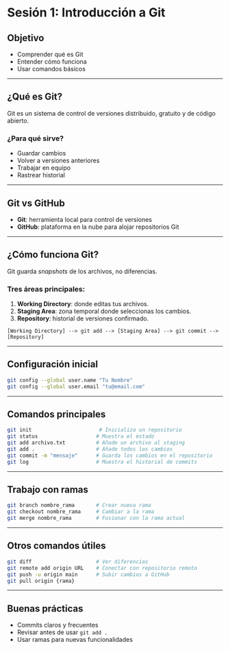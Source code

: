 
# Sesión 1: Introducción a Git

## Objetivo
- Comprender qué es Git
- Entender cómo funciona
- Usar comandos básicos

---

## ¿Qué es Git?
Git es un sistema de control de versiones distribuido, gratuito y de código abierto.

### ¿Para qué sirve?
- Guardar cambios
- Volver a versiones anteriores
- Trabajar en equipo
- Rastrear historial

---

## Git vs GitHub
- **Git**: herramienta local para control de versiones
- **GitHub**: plataforma en la nube para alojar repositorios Git

---

## ¿Cómo funciona Git?
Git guarda *snapshots* de los archivos, no diferencias.

### Tres áreas principales:
1. **Working Directory**: donde editas tus archivos.
2. **Staging Area**: zona temporal donde seleccionas los cambios.
3. **Repository**: historial de versiones confirmado.

```
[Working Directory] --> git add --> [Staging Area] --> git commit --> [Repository]
```

---

## Configuración inicial
```bash
git config --global user.name "Tu Nombre"
git config --global user.email "tu@email.com"
```

---

## Comandos principales
```bash
git init                      # Inicializa un repositorio
git status                   # Muestra el estado
git add archivo.txt          # Añade un archivo al staging
git add .                    # Añade todos los cambios
git commit -m "mensaje"      # Guarda los cambios en el repositorio
git log                      # Muestra el historial de commits
```

---

## Trabajo con ramas
```bash
git branch nombre_rama       # Crear nueva rama
git checkout nombre_rama     # Cambiar a la rama
git merge nombre_rama        # Fusionar con la rama actual
```

---

## Otros comandos útiles
```bash
git diff                     # Ver diferencias
git remote add origin URL    # Conectar con repositorio remoto
git push -u origin main      # Subir cambios a GitHub
git pull origin {rama}
```

---

## Buenas prácticas
- Commits claros y frecuentes
- Revisar antes de usar `git add .`
- Usar ramas para nuevas funcionalidades



